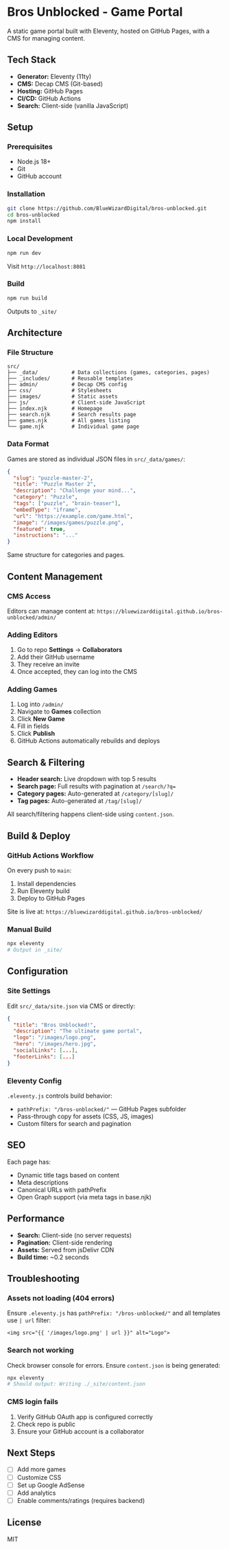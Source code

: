 # Bros Unblocked - Game Portal

A static game portal built with Eleventy, hosted on GitHub Pages, with a CMS for managing content.

## Tech Stack

- **Generator:** Eleventy (11ty)
- **CMS:** Decap CMS (Git-based)
- **Hosting:** GitHub Pages
- **CI/CD:** GitHub Actions
- **Search:** Client-side (vanilla JavaScript)

## Setup

### Prerequisites

- Node.js 18+
- Git
- GitHub account

### Installation
```bash
git clone https://github.com/BlueWizardDigital/bros-unblocked.git
cd bros-unblocked
npm install
```

### Local Development
```bash
npm run dev
```

Visit `http://localhost:8081`

### Build
```bash
npm run build
```

Outputs to `_site/`

## Architecture

### File Structure
```
src/
├── _data/           # Data collections (games, categories, pages)
├── _includes/       # Reusable templates
├── admin/           # Decap CMS config
├── css/             # Stylesheets
├── images/          # Static assets
├── js/              # Client-side JavaScript
├── index.njk        # Homepage
├── search.njk       # Search results page
├── games.njk        # All games listing
└── game.njk         # Individual game page
```

### Data Format

Games are stored as individual JSON files in `src/_data/games/`:
```json
{
  "slug": "puzzle-master-2",
  "title": "Puzzle Master 2",
  "description": "Challenge your mind...",
  "category": "Puzzle",
  "tags": ["puzzle", "brain-teaser"],
  "embedType": "iframe",
  "url": "https://example.com/game.html",
  "image": "/images/games/puzzle.png",
  "featured": true,
  "instructions": "..."
}
```

Same structure for categories and pages.

## Content Management

### CMS Access

Editors can manage content at: `https://bluewizarddigital.github.io/bros-unblocked/admin/`

### Adding Editors

1. Go to repo **Settings** → **Collaborators**
2. Add their GitHub username
3. They receive an invite
4. Once accepted, they can log into the CMS

### Adding Games

1. Log into `/admin/`
2. Navigate to **Games** collection
3. Click **New Game**
4. Fill in fields
5. Click **Publish**
6. GitHub Actions automatically rebuilds and deploys

## Search & Filtering

- **Header search:** Live dropdown with top 5 results
- **Search page:** Full results with pagination at `/search/?q=`
- **Category pages:** Auto-generated at `/category/[slug]/`
- **Tag pages:** Auto-generated at `/tag/[slug]/`

All search/filtering happens client-side using `content.json`.

## Build & Deploy

### GitHub Actions Workflow

On every push to `main`:

1. Install dependencies
2. Run Eleventy build
3. Deploy to GitHub Pages

Site is live at: `https://bluewizarddigital.github.io/bros-unblocked/`

### Manual Build
```bash
npx eleventy
# Output in _site/
```

## Configuration

### Site Settings

Edit `src/_data/site.json` via CMS or directly:
```json
{
  "title": "Bros Unblocked!",
  "description": "The ultimate game portal",
  "logo": "/images/logo.png",
  "hero": "/images/hero.jpg",
  "socialLinks": [...],
  "footerLinks": [...]
}
```

### Eleventy Config

`.eleventy.js` controls build behavior:

- `pathPrefix: "/bros-unblocked/"` — GitHub Pages subfolder
- Pass-through copy for assets (CSS, JS, images)
- Custom filters for search and pagination

## SEO

Each page has:
- Dynamic title tags based on content
- Meta descriptions
- Canonical URLs with pathPrefix
- Open Graph support (via meta tags in base.njk)

## Performance

- **Search:** Client-side (no server requests)
- **Pagination:** Client-side rendering
- **Assets:** Served from jsDelivr CDN
- **Build time:** ~0.2 seconds

## Troubleshooting

### Assets not loading (404 errors)

Ensure `.eleventy.js` has `pathPrefix: "/bros-unblocked/"` and all templates use `| url` filter:
```nunjucks
<img src="{{ '/images/logo.png' | url }}" alt="Logo">
```

### Search not working

Check browser console for errors. Ensure `content.json` is being generated:
```bash
npx eleventy
# Should output: Writing ./_site/content.json
```

### CMS login fails

1. Verify GitHub OAuth app is configured correctly
2. Check repo is public
3. Ensure your GitHub account is a collaborator

## Next Steps

- [ ] Add more games
- [ ] Customize CSS
- [ ] Set up Google AdSense
- [ ] Add analytics
- [ ] Enable comments/ratings (requires backend)

## License

MIT